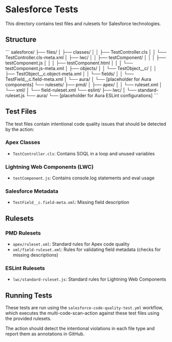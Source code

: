 # Salesforce Tests

This directory contains test files and rulesets for Salesforce technologies.

## Structure

\`\`\`
salesforce/
├── files/
│   ├── classes/
│   │   ├── TestController.cls
│   │   └── TestController.cls-meta.xml
│   ├── lwc/
│   │   ├── testComponent/
│   │   │   ├── testComponent.js
│   │   │   ├── testComponent.html
│   │   │   └── testComponent.js-meta.xml
│   ├── objects/
│   │   └── TestObject__c/
│   │       ├── TestObject__c.object-meta.xml
│   │       └── fields/
│   │           └── TestField__c.field-meta.xml
│   └── aura/
│       └── [placeholder for Aura components]
└── rulesets/
    ├── pmd/
    │   ├── apex/
    │   │   └── ruleset.xml
    │   └── xml/
    │       └── field-ruleset.xml
    └── eslint/
        ├── lwc/
        │   └── standard-ruleset.js
        └── aura/
            └── [placeholder for Aura ESLint configurations]
\`\`\`

## Test Files

The test files contain intentional code quality issues that should be detected by the action:

### Apex Classes
- `TestController.cls`: Contains SOQL in a loop and unused variables

### Lightning Web Components (LWC)
- `testComponent.js`: Contains console.log statements and eval usage

### Salesforce Metadata
- `TestField__c.field-meta.xml`: Missing field description

## Rulesets

### PMD Rulesets
- `apex/ruleset.xml`: Standard rules for Apex code quality
- `xml/field-ruleset.xml`: Rules for validating field metadata (checks for missing descriptions)

### ESLint Rulesets
- `lwc/standard-ruleset.js`: Standard rules for Lightning Web Components

## Running Tests

These tests are run using the `salesforce-code-quality-test.yml` workflow, which executes the multi-code-scan-action against these test files using the provided rulesets.

The action should detect the intentional violations in each file type and report them as annotations in GitHub.
